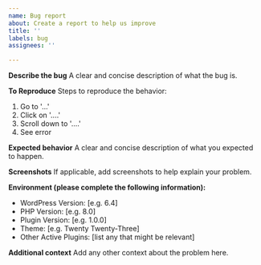 ```yaml
---
name: Bug report
about: Create a report to help us improve
title: ''
labels: bug
assignees: ''

---
```


**Describe the bug**
A clear and concise description of what the bug is.

**To Reproduce**
Steps to reproduce the behavior:
1. Go to '...'
2. Click on '....'
3. Scroll down to '....'
4. See error

**Expected behavior**
A clear and concise description of what you expected to happen.

**Screenshots**
If applicable, add screenshots to help explain your problem.

**Environment (please complete the following information):**
 - WordPress Version: [e.g. 6.4]
 - PHP Version: [e.g. 8.0]
 - Plugin Version: [e.g. 1.0.0]
 - Theme: [e.g. Twenty Twenty-Three]
 - Other Active Plugins: [list any that might be relevant]

**Additional context**
Add any other context about the problem here.